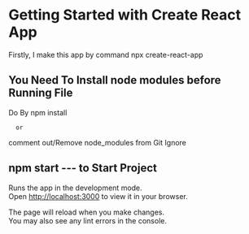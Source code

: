 # **Getting Started with Create React App**

Firstly, I make this app by command npx create-react-app <app-name>

## You Need To Install node modules before Running File

Do By npm install

      or
   
comment out/Remove node_modules from Git Ignore   

## npm start --- to Start Project

Runs the app in the development mode.\
Open [http://localhost:3000](http://localhost:3000) to view it in your browser.

The page will reload when you make changes.\
You may also see any lint errors in the console.

